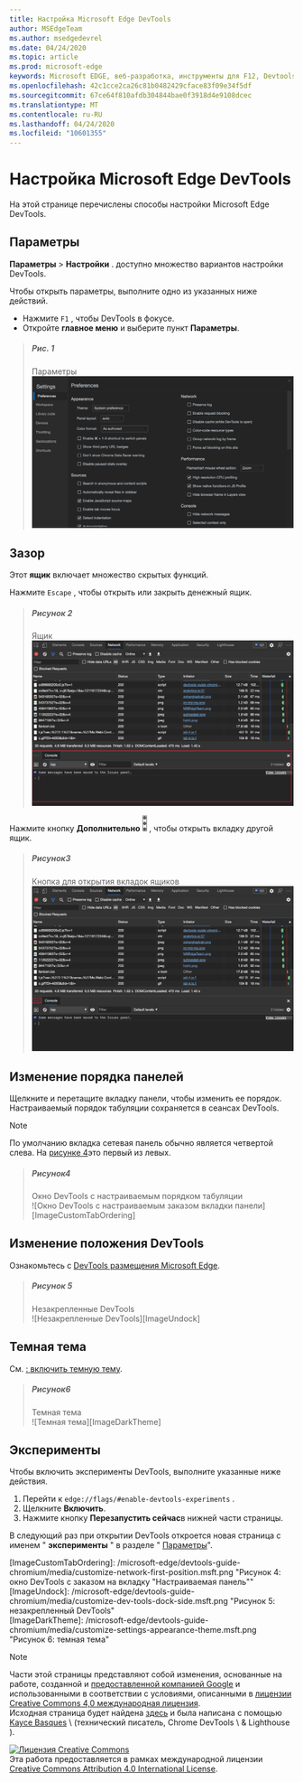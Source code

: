 ```yaml
---
title: Настройка Microsoft Edge DevTools
author: MSEdgeTeam
ms.author: msedgedevrel
ms.date: 04/24/2020
ms.topic: article
ms.prod: microsoft-edge
keywords: Microsoft EDGE, веб-разработка, инструменты для F12, Devtools
ms.openlocfilehash: 42c1cce2ca26c81b0482429cface83f09e34f5df
ms.sourcegitcommit: 67ce64f810afdb304844bae0f3918d4e9108dcec
ms.translationtype: MT
ms.contentlocale: ru-RU
ms.lasthandoff: 04/24/2020
ms.locfileid: "10601355"
---
```

<!-- Copyright Kayce Basques 

   Licensed under the Apache License, Version 2.0 (the "License");
   you may not use this file except in compliance with the License.
   You may obtain a copy of the License at

       https://www.apache.org/licenses/LICENSE-2.0

   Unless required by applicable law or agreed to in writing, software
   distributed under the License is distributed on an "AS IS" BASIS,
   WITHOUT WARRANTIES OR CONDITIONS OF ANY KIND, either express or implied.
   See the License for the specific language governing permissions and
   limitations under the License.  -->





# Настройка Microsoft Edge DevTools   

  

На этой странице перечислены способы настройки Microsoft Edge DevTools.  

## Параметры   

**Параметры**  >  **Настройки** . доступно множество вариантов настройки DevTools.  

Чтобы открыть параметры, выполните одно из указанных ниже действий.  

*   Нажмите `F1` , чтобы DevTools в фокусе.  
*   Откройте **главное меню** и выберите пункт **Параметры**.  

> ##### Рис. 1  
> Параметры  
> ![Параметры][ImageSettings]  

## Зазор   

Этот **ящик** включает множество скрытых функций.  

Нажмите `Escape` , чтобы открыть или закрыть денежный ящик.  

> ##### Рисунок 2  
> Ящик  
> ![Ящик][ImageDrawerExample]  

Нажмите кнопку **Дополнительно** ![ ][ImageMoreIcon] , чтобы открыть вкладку другой ящик.  

> ##### Рисунок3  
> Кнопка для открытия вкладок ящиков  
> ![Кнопка для открытия вкладок ящиков][ImageMoreDrawerTabs]  

## Изменение порядка панелей   

Щелкните и перетащите вкладку панели, чтобы изменить ее порядок.  Настраиваемый порядок табуляции сохраняется в сеансах DevTools.  

> [!NOTE]
> По умолчанию вкладка сетевая панель обычно является четвертой слева.  На [рисунке 4](#figure-4)это первый из левых.  

> ##### Рисунок4  
> Окно DevTools с настраиваемым порядком табуляции    
> ![Окно DevTools с настраиваемым заказом вкладки панели][ImageCustomTabOrdering]  

## Изменение положения DevTools   

Ознакомьтесь с [DevTools размещения Microsoft Edge][DevToolsPlacement].  

> ##### Рисунок 5  
> Незакрепленные DevTools  
> ![Незакрепленные DevTools][ImageUndock]  

## Темная тема   

См. [: включить темную тему][DarkTheme].  

> ##### Рисунок6  
> Темная тема  
> ![Темная тема][ImageDarkTheme]  

## Эксперименты   

Чтобы включить эксперименты DevTools, выполните указанные ниже действия.  

1.  Перейти к `edge://flags/#enable-devtools-experiments` .  
1.  Щелкните **Включить**.  
1.  Нажмите кнопку **Перезапустить сейчас**в нижней части страницы.  

В следующий раз при открытии DevTools откроется новая страница с именем " **эксперименты** " в разделе " [Параметры](#settings)".  

   

  

<!-- image links -->  

[ImageMoreIcon]: /microsoft-edge/devtools-guide-chromium/media/more-icon.msft.png  

[ImageSettings]: /microsoft-edge/devtools-guide-chromium/media/customize-settings-preferences.msft.png "Рисунок 1: параметры"  
[ImageDrawerExample]: /microsoft-edge/devtools-guide-chromium/media/customize-drawer-open.msft.png "Рисунок 2: ящик"  
[ImageMoreDrawerTabs]: /microsoft-edge/devtools-guide-chromium/media/customize-drawer-open-more-tools.msft.png "Рисунок 3: кнопка для открытия вкладок ящиков"  
[ImageCustomTabOrdering]: /microsoft-edge/devtools-guide-chromium/media/customize-network-first-position.msft.png "Рисунок 4: окно DevTools с заказом на вкладку "Настраиваемая панель""  
[ImageUndock]: /microsoft-edge/devtools-guide-chromium/media/customize-dev-tools-dock-side.msft.png "Рисунок 5: незакрепленный DevTools"  
[ImageDarkTheme]: /microsoft-edge/devtools-guide-chromium/media/customize-settings-appearance-theme.msft.png "Рисунок 6: темная тема"  

<!-- links -->  

[DevToolsPlacement]: /microsoft-edge/devtools-guide-chromium/customize/placement "Изменение положения DevTools Microsoft EDGE (Отстыковка, закрепить в нижней части, закрепить слева)"  
[DarkTheme]: /microsoft-edge/devtools-guide-chromium/customize/dark-theme "Включение темной темы в Microsoft Edge DevTools"  

> [!NOTE]
> Части этой страницы представляют собой изменения, основанные на работе, созданной и [предоставленной компанией Google][GoogleSitePolicies] и использованными в соответствии с условиями, описанными в [лицензии Creative Commons 4,0 международная лицензия][CCA4IL].  
> Исходная страница будет найдена [здесь](https://developers.google.com/web/tools/chrome-devtools/customize/index) и была написана с помощью [Kayce Basques][KayceBasques] \ (технический писатель, Chrome DevTools \ & Lighthouse \).  

[![Лицензия Creative Commons][CCby4Image]][CCA4IL]  
Эта работа предоставляется в рамках международной лицензии [Creative Commons Attribution 4.0 International License][CCA4IL].  

[CCA4IL]: https://creativecommons.org/licenses/by/4.0  
[CCby4Image]: https://i.creativecommons.org/l/by/4.0/88x31.png  
[GoogleSitePolicies]: https://developers.google.com/terms/site-policies  
[KayceBasques]: https://developers.google.com/web/resources/contributors/kaycebasques  
